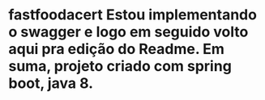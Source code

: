 # fastfoodacert Estou implementando o swagger e logo em seguido volto aqui pra edição do Readme. Em suma, projeto criado com spring boot, java 8.
